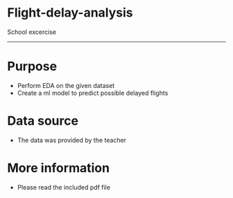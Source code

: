 # Flight-delay-analysis
School excercise
___
# Purpose 
- Perform EDA on the given dataset
- Create a ml model to predict possible delayed flights
# Data source
- The data was provided by the teacher
# More information
- Please read the included pdf file